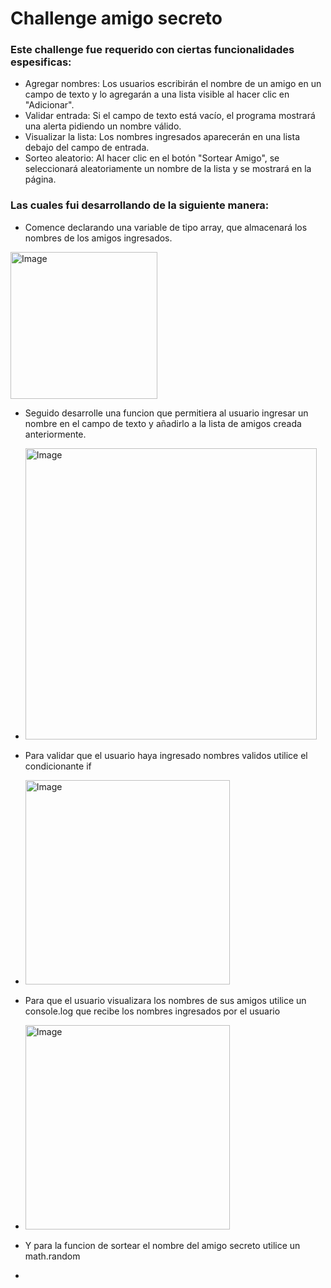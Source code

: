 # Challenge amigo secreto
### Este challenge fue requerido con ciertas funcionalidades espesificas: 
- Agregar nombres: Los usuarios escribirán el nombre de un amigo en un campo de texto y lo agregarán a una lista visible al hacer clic en "Adicionar".
- Validar entrada: Si el campo de texto está vacío, el programa mostrará una alerta pidiendo un nombre válido.
- Visualizar la lista: Los nombres ingresados aparecerán en una lista debajo del campo de entrada.
- Sorteo aleatorio: Al hacer clic en el botón "Sortear Amigo", se seleccionará aleatoriamente un nombre de la lista y se mostrará en la página.

### Las cuales fui desarrollando de la siguiente manera:
- Comence declarando una variable de tipo array, que almacenará los nombres de los amigos ingresados.
<img width="235" alt="Image" src="https://github.com/user-attachments/assets/0c2bb253-bf58-44ab-a0f4-54d141066ef3" />

- Seguido desarrolle una funcion que permitiera al usuario ingresar un nombre en el campo de texto y añadirlo a la lista de amigos creada anteriormente.
- <img width="466" alt="Image" src="https://github.com/user-attachments/assets/cb9dd630-c564-4ef7-8ff8-2057228b1bd6" />

- Para validar que el usuario haya ingresado nombres validos utilice el condicionante if
- <img width="327" alt="Image" src="https://github.com/user-attachments/assets/a5b84d8a-07c9-48a3-9935-51f728054a10" />
- Para que el usuario visualizara los nombres de sus amigos utilice un console.log que recibe los nombres ingresados por el usuario
- <img width="327" alt="Image" src="https://github.com/user-attachments/assets/a5b84d8a-07c9-48a3-9935-51f728054a10" />
- Y para la funcion de sortear el nombre del amigo secreto utilice un math.random
- 
